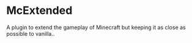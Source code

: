 # McExtended
A plugin to extend the gameplay of Minecraft but keeping it as close as possible to vanilla..
